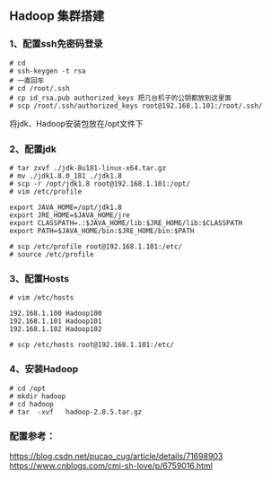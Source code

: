 ## Hadoop 集群搭建

### 1、配置ssh免密码登录
```
# cd 
# ssh-keygen -t rsa
# 一直回车
# cd /root/.ssh
# cp id_rsa.pub authorized_keys 把几台机子的公钥都放到这里面
# scp /root/.ssh/authorized_keys root@192.168.1.101:/root/.ssh/
```

将jdk、Hadoop安装包放在/opt文件下

### 2、配置jdk
```
# tar zxvf ./jdk-8u181-linux-x64.tar.gz
# mv ./jdk1.8.0_181 ./jdk1.8
# scp -r /opt/jdk1.8 root@192.168.1.101:/opt/
# vim /etc/profile 
```
```
export JAVA_HOME=/opt/jdk1.8
export JRE_HOME=$JAVA_HOME/jre
export CLASSPATH=.:$JAVA_HOME/lib:$JRE_HOME/lib:$CLASSPATH
export PATH=$JAVA_HOME/bin:$JRE_HOME/bin:$PATH
```
```
# scp /etc/profile root@192.168.1.101:/etc/
# source /etc/profile
```

### 3、配置Hosts
```
# vim /etc/hosts
```
```
192.168.1.100 Hadoop100
192.168.1.101 Hadoop101
192.168.1.102 Hadoop102
```
```
# scp /etc/hosts root@192.168.1.101:/etc/
```

### 4、安装Hadoop 
```
# cd /opt
# mkdir hadoop
# cd hadoop
# tar  -xvf   hadoop-2.8.5.tar.gz
```

### 配置参考：
https://blog.csdn.net/pucao_cug/article/details/71698903
https://www.cnblogs.com/cmi-sh-love/p/6759016.html 
